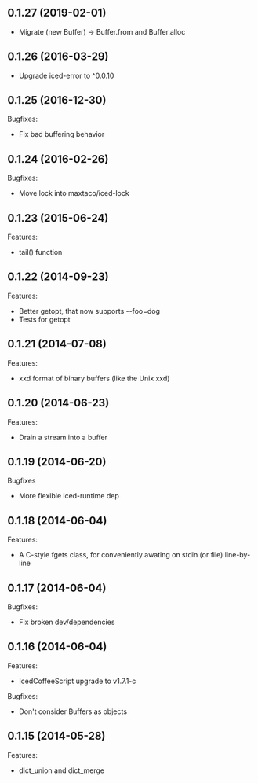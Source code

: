 ## 0.1.27 (2019-02-01)

- Migrate (new Buffer) -> Buffer.from and Buffer.alloc

## 0.1.26 (2016-03-29)

- Upgrade iced-error to ^0.0.10

## 0.1.25 (2016-12-30)

Bugfixes:
  - Fix bad buffering behavior

## 0.1.24 (2016-02-26)

Bugfixes:
  - Move lock into maxtaco/iced-lock

## 0.1.23 (2015-06-24)

Features:
  - tail() function

## 0.1.22 (2014-09-23)

Features:

  - Better getopt, that now supports --foo=dog
  - Tests for getopt

## 0.1.21 (2014-07-08)

Features:

  - xxd format of binary buffers (like the Unix xxd)

## 0.1.20 (2014-06-23)

Features:

  - Drain a stream into a buffer

## 0.1.19 (2014-06-20)

Bugfixes

  - More flexible iced-runtime dep

## 0.1.18 (2014-06-04)

Features:

  - A C-style fgets class, for conveniently awating on stdin (or file) line-by-line

## 0.1.17 (2014-06-04)

Bugfixes:

  - Fix broken dev/dependencies

## 0.1.16 (2014-06-04)

Features:

  - IcedCoffeeScript upgrade to v1.7.1-c

Bugfixes:

  - Don't consider Buffers as objects

## 0.1.15 (2014-05-28)

Features:

  - dict_union and dict_merge
